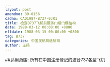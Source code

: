 ```yaml
---
layout: post
amendno: 39-0156
cadno: CAD1987-B737-03R1
title: 检查B737飞机前服务门后门框结构
date: 1988-03-12 00:00:00 +0800
effdate: 1988-03-15 00:00:00 +0800
tag: B737
categories: 中国民航局适航司
author: 王扬
---
```


##适用范围:
所有在中国注册登记的波音737各型飞机

